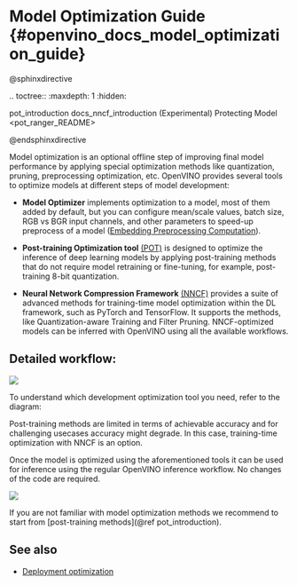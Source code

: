  # Model Optimization Guide {#openvino_docs_model_optimization_guide}

@sphinxdirective

.. toctree::
   :maxdepth: 1
   :hidden:
   
   pot_introduction
   docs_nncf_introduction
   (Experimental) Protecting Model <pot_ranger_README>

@endsphinxdirective

 Model optimization is an optional offline step of improving final model performance by applying special optimization methods like quantization, pruning, preprocessing optimization, etc. OpenVINO provides several tools to optimize models at different steps of model development:

- **Model Optimizer** implements optimization to a model, most of them added by default, but you can configure mean/scale values, batch size, RGB vs BGR input channels, and other parameters to speed-up preprocess of a model ([Embedding Preprocessing Computation](../MO_DG/prepare_model/Additional_Optimizations.md)).

- **Post-training Optimization tool** [(POT)](../../tools/pot/docs/Introduction.md) is designed to optimize the inference of deep learning models by applying post-training methods that do not require model retraining or fine-tuning, for example, post-training 8-bit quantization. 

- **Neural Network Compression Framework** [(NNCF)](./nncf_introduction.md) provides a suite of advanced methods for training-time model optimization within the DL framework, such as PyTorch and TensorFlow. It supports the methods, like Quantization-aware Training and Filter Pruning. NNCF-optimized models can be inferred with OpenVINO using all the available workflows.


## Detailed workflow: 

![](../img/DEVELOPMENT_FLOW_V3_crunch.svg)

To understand which development optimization tool you need, refer to the diagram: 

Post-training methods are limited in terms of achievable accuracy and for challenging usecases accuracy might degrade. In this case, training-time optimization with NNCF is an option.

Once the model is optimized using the aforementioned tools it can be used for inference using the regular OpenVINO inference workflow. No changes of the code are required.

![](../img/WHAT_TO_USE.svg)

If you are not familiar with model optimization methods we recommend to start from [post-training methods](@ref pot_introduction).

## See also
- [Deployment optimization](./dldt_deployment_optimization_guide.md)